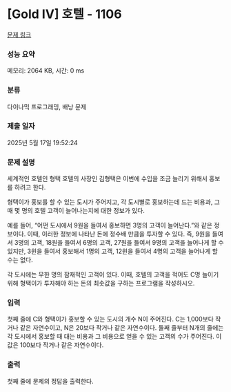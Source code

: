 # [Gold IV] 호텔 - 1106 

[문제 링크](https://www.acmicpc.net/problem/1106) 

### 성능 요약

메모리: 2064 KB, 시간: 0 ms

### 분류

다이나믹 프로그래밍, 배낭 문제

### 제출 일자

2025년 5월 17일 19:52:24

### 문제 설명

<p>세계적인 호텔인 형택 호텔의 사장인 김형택은 이번에 수입을 조금 늘리기 위해서 홍보를 하려고 한다.</p>

<p>형택이가 홍보를 할 수 있는 도시가 주어지고, 각 도시별로 홍보하는데 드는 비용과, 그 때 몇 명의 호텔 고객이 늘어나는지에 대한 정보가 있다.</p>

<p>예를 들어, “어떤 도시에서 9원을 들여서 홍보하면 3명의 고객이 늘어난다.”와 같은 정보이다. 이때, 이러한 정보에 나타난 돈에 정수배 만큼을 투자할 수 있다. 즉, 9원을 들여서 3명의 고객, 18원을 들여서 6명의 고객, 27원을 들여서 9명의 고객을 늘어나게 할 수 있지만, 3원을 들여서 홍보해서 1명의 고객, 12원을 들여서 4명의 고객을 늘어나게 할 수는 없다.</p>

<p>각 도시에는 무한 명의 잠재적인 고객이 있다. 이때, 호텔의 고객을 적어도 C명 늘이기 위해 형택이가 투자해야 하는 돈의 최솟값을 구하는 프로그램을 작성하시오.</p>

### 입력 

 <p>첫째 줄에 C와 형택이가 홍보할 수 있는 도시의 개수 N이 주어진다. C는 1,000보다 작거나 같은 자연수이고, N은 20보다 작거나 같은 자연수이다. 둘째 줄부터 N개의 줄에는 각 도시에서 홍보할 때 대는 비용과 그 비용으로 얻을 수 있는 고객의 수가 주어진다. 이 값은 100보다 작거나 같은 자연수이다.</p>

### 출력 

 <p>첫째 줄에 문제의 정답을 출력한다.</p>

